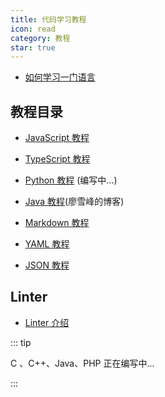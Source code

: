```yaml
---
title: 代码学习教程
icon: read
category: 教程
star: true
---
```


- [如何学习一门语言](learning.md)

## 教程目录

- [JavaScript 教程](js/README.md)

- [TypeScript 教程](typescript/README.md)

- [Python 教程](python/README.md) (编写中...)

- [Java 教程](https://www.liaoxuefeng.com/wiki/1252599548343744)(廖雪峰的博客)

- [Markdown 教程](markdown/README.md)

- [YAML 教程](yaml/README.md)

- [JSON 教程](json/README.md)

## Linter

- [Linter 介绍](linter/README.md)

::: tip

C 、C++、Java、PHP 正在编写中...

:::
